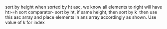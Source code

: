 sort by height
when sorted by ht asc, we know all elements to right will have ht>=h
sort comparator- sort by ht, if same height, then sort by k
​
then use this asc array and place elements in ans array accordingly as shown. Use value of k for index
​
​